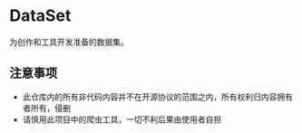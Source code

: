 # DataSet  

为创作和工具开发准备的数据集。  

## 注意事项  

- 此仓库内的所有非代码内容并不在开源协议的范围之内，所有权利归内容拥有者所有，侵删  
- 请慎用此项目中的爬虫工具，一切不利后果由使用者自担
